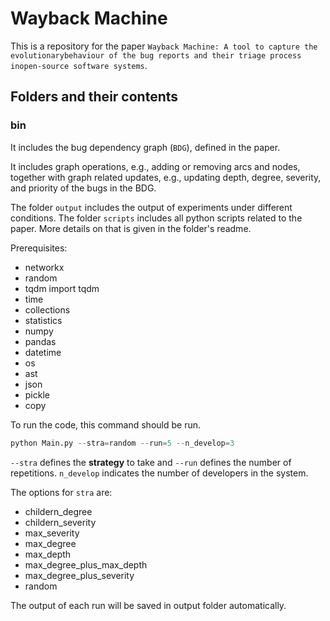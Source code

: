 # Wayback Machine
This is a repository for the paper `Wayback Machine: A tool to capture the evolutionarybehaviour of the bug reports and their triage process inopen-source software systems`. 

## Folders and their contents 

### bin
It includes the bug dependency graph (`BDG`), defined in the paper. 

It includes graph operations, e.g., adding or removing arcs and nodes, together with graph related updates, e.g., updating depth, degree, severity, and priority of the bugs in the BDG.


The folder `output` includes the output of experiments under different conditions. The folder `scripts` includes all python scripts related to the paper. More details on that is given in the folder's readme. 

Prerequisites:
 * networkx 
 * random
 * tqdm import tqdm 
 * time
 * collections
 * statistics
 * numpy
 * pandas
 * datetime
 * os
 * ast
 * json
 * pickle
 * copy


To run the code, this command should be run. 

```python
python Main.py --stra=random --run=5 --n_develop=3
```

``--stra`` defines the **strategy** to take and ``--run`` defines the number of repetitions. ``n_develop`` indicates the number of developers in the system.

The options for ``stra`` are:
* childern_degree 
* childern_severity 
* max_severity
* max_degree
* max_depth
* max_degree_plus_max_depth
* max_degree_plus_severity
* random

The output of each run will be saved in output folder automatically. 
